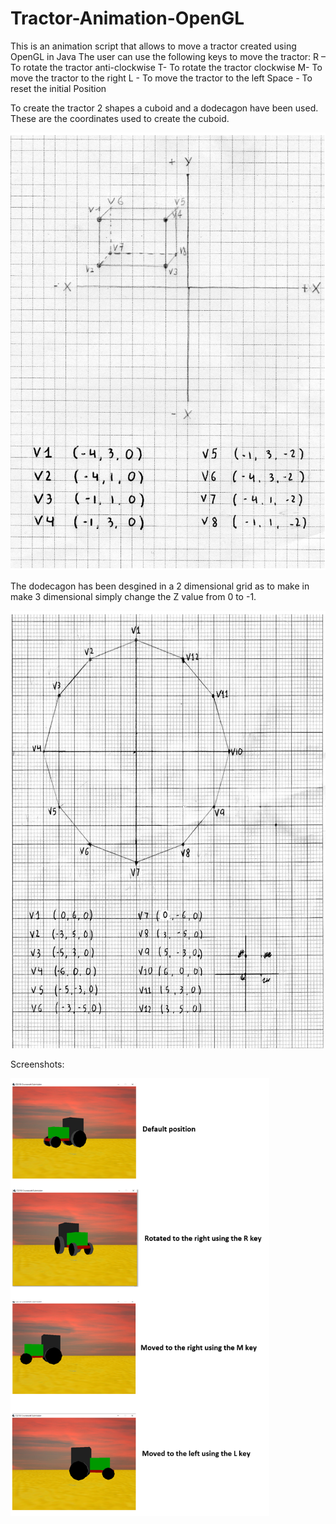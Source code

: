# Tractor-Animation-OpenGL
This is an animation script that allows to move a tractor created using OpenGL in Java 
The user can use the following keys to move the tractor:
R – To rotate the tractor anti-clockwise
T- To rotate the tractor clockwise
M- To move the tractor to the right 
L -  To move the tractor to the left 
Space -  To reset the initial Position 


To create the tractor 2 shapes a cuboid and a dodecagon have been used. 
These are the coordinates used to create the cuboid.

<img src = "images/cuboid.png" height = "700">

The dodecagon has been desgined in a 2 dimensional grid as to make in make 3 dimensional simply change the Z value from 0 to -1.

<img src = "images/dodecagon.png" height = "700">

Screenshots:

<img src = "images/screenshots.png" height = "700">
